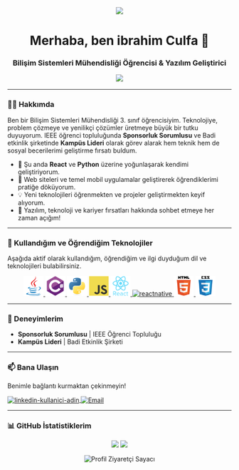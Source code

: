 <p align="center">
  <img src="https://raw.githubusercontent.com/iampavangandhi/iampavangandhi/master/gifs/Hi.gif" width="50px">
</p>

<h1 align="center">Merhaba, ben ibrahim Culfa 👋</h1>
<h3 align="center">Bilişim Sistemleri Mühendisliği Öğrencisi & Yazılım Geliştirici</h3>

<p align="center">
  <img src="https://github.com/REANMACHINE/REANMACHINE/blob/main/developer.gif" width="300" />
</p>

---

### 👨‍💻 Hakkımda

Ben bir Bilişim Sistemleri Mühendisliği 3. sınıf öğrencisiyim. Teknolojiye, problem çözmeye ve yenilikçi çözümler üretmeye büyük bir tutku duyuyorum. IEEE öğrenci topluluğunda **Sponsorluk Sorumlusu** ve Badi etkinlik şirketinde **Kampüs Lideri** olarak görev alarak hem teknik hem de sosyal becerilerimi geliştirme fırsatı buldum.

- 🔭 Şu anda **React** ve **Python** üzerine yoğunlaşarak kendimi geliştiriyorum.
- 🌱 Web siteleri ve temel mobil uygulamalar geliştirerek öğrendiklerimi pratiğe döküyorum.
- 💡 Yeni teknolojileri öğrenmekten ve projeler geliştirmekten keyif alıyorum.
- 💬 Yazılım, teknoloji ve kariyer fırsatları hakkında sohbet etmeye her zaman açığım!

---

### 🚀 Kullandığım ve Öğrendiğim Teknolojiler

Aşağıda aktif olarak kullandığım, öğrendiğim ve ilgi duyduğum dil ve teknolojileri bulabilirsiniz.

<p align="center">
  <a href="https://www.java.com" target="_blank" rel="noreferrer">
    <img src="https://raw.githubusercontent.com/devicons/devicon/master/icons/java/java-original.svg" alt="java" width="45" height="45"/>
  </a>
  <a href="https://dotnet.microsoft.com/" target="_blank" rel="noreferrer">
    <img src="https://raw.githubusercontent.com/devicons/devicon/master/icons/csharp/csharp-original.svg" alt="csharp" width="45" height="45"/>
  </a>
  <a href="https://www.python.org" target="_blank" rel="noreferrer">
    <img src="https://raw.githubusercontent.com/devicons/devicon/master/icons/python/python-original.svg" alt="python" width="45" height="45"/>
  </a>
  <a href="https://developer.mozilla.org/en-US/docs/Web/JavaScript" target="_blank" rel="noreferrer">
    <img src="https://raw.githubusercontent.com/devicons/devicon/master/icons/javascript/javascript-original.svg" alt="javascript" width="45" height="45"/>
  </a>
  <a href="https://reactjs.org/" target="_blank" rel="noreferrer">
    <img src="https://raw.githubusercontent.com/devicons/devicon/master/icons/react/react-original-wordmark.svg" alt="react" width="45" height="45"/>
  </a>
  <a href="https://reactnative.dev/" target="_blank" rel="noreferrer">
    <img src="https://cdn.jsdelivr.net/gh/devicons/devicon/icons/react/react-original.svg" alt="reactnative" width="45" height="45"/>
  </a>
  <a href="https://www.w3.org/html/" target="_blank" rel="noreferrer">
    <img src="https://raw.githubusercontent.com/devicons/devicon/master/icons/html5/html5-original-wordmark.svg" alt="html5" width="45" height="45"/>
  </a>
  <a href="https://www.w3schools.com/css/" target="_blank" rel="noreferrer">
    <img src="https://raw.githubusercontent.com/devicons/devicon/master/icons/css3/css3-original-wordmark.svg" alt="css3" width="45" height="45"/>
  </a>
</p>

---

### 💼 Deneyimlerim

-   **Sponsorluk Sorumlusu** | IEEE Öğrenci Topluluğu
-   **Kampüs Lideri** | Badi Etkinlik Şirketi

---

### 📫 Bana Ulaşın

Benimle bağlantı kurmaktan çekinmeyin!

<p align="left">
  <a href="www.linkedin.com/in/ibrahimculfa" target="blank">
    <img align="center" src="https://raw.githubusercontent.com/rahuldkjain/github-profile-readme-generator/master/src/images/icons/Social/linked-in-alt.svg" alt="linkedin-kullanici-adin" height="30" width="40" />
  </a>
  <a href="mailto:ibrahimculfa57@gmail.com">
    <img align="center" src="https://cdn-icons-png.flaticon.com/512/281/281769.png" alt="Email" height="30" width="30" />
  </a>
</p>

---

### 📊 GitHub İstatistiklerim



<p align="center">
  <img height="180em" src="https://github-readme-stats.vercel.app/api?username=ibrahimmcx&show_icons=true&theme=dracula&include_all_commits=true&count_private=true"/>
  <img height="180em" src="https://github-readme-stats.vercel.app/api/top-langs/?username=ibrahimmcx&layout=compact&langs_count=8&theme=dracula"/>
</p>

<p align="center"> 
  <img src="https://profile-counter.glitch.me/ibrahimmcx/count.svg" alt="Profil Ziyaretçi Sayacı" /> 
</p>
